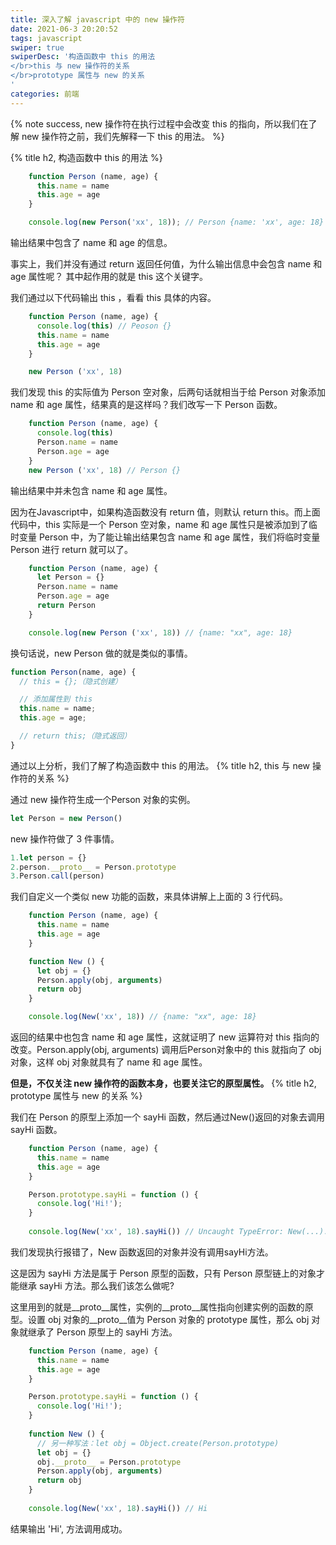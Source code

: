 ```yaml
---
title: 深入了解 javascript 中的 new 操作符
date: 2021-06-3 20:20:52
tags: javascript
swiper: true
swiperDesc: '构造函数中 this 的用法
</br>this 与 new 操作符的关系
</br>prototype 属性与 new 的关系
'
categories: 前端
---
```

{% note success, new 操作符在执行过程中会改变 this 的指向，所以我们在了解 new 操作符之前，我们先解释一下 this 的用法。 %}


{% title h2, 构造函数中 this 的用法 %}


```js
    function Person (name, age) {
      this.name = name
      this.age = age
    }

    console.log(new Person('xx', 18)); // Person {name: 'xx', age: 18}
```
输出结果中包含了 name 和 age 的信息。

事实上，我们并没有通过 return 返回任何值，为什么输出信息中会包含 name 和 age 属性呢？ 其中起作用的就是 this 这个关键字。

我们通过以下代码输出 this ，看看 this 具体的内容。

```js
    function Person (name, age) {
      console.log(this) // Peoson {}
      this.name = name
      this.age = age
    }

    new Person ('xx', 18)
```
我们发现 this 的实际值为 Person 空对象，后两句话就相当于给 Person 对象添加 name 和 age 属性，结果真的是这样吗？我们改写一下 Person 函数。

```js
    function Person (name, age) {
      console.log(this)
      Person.name = name
      Person.age = age
    }
    new Person ('xx', 18) // Person {}
```
输出结果中并未包含 name 和 age 属性。

因为在Javascript中，如果构造函数没有 return 值，则默认 return this。而上面代码中，this 实际是一个 Person 空对象，name 和 age 属性只是被添加到了临时变量 Person 中，为了能让输出结果包含 name 和 age 属性，我们将临时变量 Person 进行 return 就可以了。


```js
    function Person (name, age) {
      let Person = {}
      Person.name = name
      Person.age = age
      return Person
    }

    console.log(new Person ('xx', 18)) // {name: "xx", age: 18}
```
换句话说，new Person 做的就是类似的事情。

```js
function Person(name, age) {
  // this = {};（隐式创建）

  // 添加属性到 this
  this.name = name;
  this.age = age;

  // return this;（隐式返回）
}
```
通过以上分析，我们了解了构造函数中 this 的用法。
{% title h2, this 与 new 操作符的关系 %}


通过 new 操作符生成一个Person 对象的实例。

```js
let Person = new Person()
```
new 操作符做了 3 件事情。

```js
1.let person = {}
2.person.__proto__ = Person.prototype
3.Person.call(person)
```

我们自定义一个类似 new 功能的函数，来具体讲解上上面的 3 行代码。


```js
    function Person (name, age) {
      this.name = name
      this.age = age
    }

    function New () {
      let obj = {}
      Person.apply(obj, arguments)
      return obj
    }

    console.log(New('xx', 18)) // {name: "xx", age: 18}
```
返回的结果中也包含 name 和 age 属性，这就证明了 new 运算符对 this 指向的改变。Person.apply(obj, arguments) 调用后Person对象中的 this 就指向了 obj 对象，这样 obj 对象就具有了 name 和 age 属性。

**但是，不仅关注 new 操作符的函数本身，也要关注它的原型属性。**
{% title h2, prototype 属性与 new 的关系 %}

我们在 Person 的原型上添加一个 sayHi 函数，然后通过New()返回的对象去调用 sayHi 函数。

```js
    function Person (name, age) {
      this.name = name
      this.age = age
    }

    Person.prototype.sayHi = function () {
      console.log('Hi!');
    }
    
    console.log(New('xx', 18).sayHi()) // Uncaught TypeError: New(...).sayHi is not a function
```
 我们发现执行报错了，New 函数返回的对象并没有调用sayHi方法。

 这是因为 sayHi 方法是属于 Person 原型的函数，只有 Person 原型链上的对象才能继承 sayHi 方法。那么我们该怎么做呢?

 这里用到的就是__proto__属性，实例的__proto__属性指向创建实例的函数的原型。设置 obj 对象的__proto__值为 Person 对象的 prototype 属性，那么 obj 对象就继承了 Person 原型上的 sayHi 方法。


```js
    function Person (name, age) {
      this.name = name
      this.age = age
    }

    Person.prototype.sayHi = function () {
      console.log('Hi!');
    }
    
    function New () {
      // 另一种写法：let obj = Object.create(Person.prototype)
      let obj = {}
      obj.__proto__ = Person.prototype
      Person.apply(obj, arguments)
      return obj
    }
    
    console.log(New('xx', 18).sayHi()) // Hi
```
 结果输出 'Hi', 方法调用成功。
